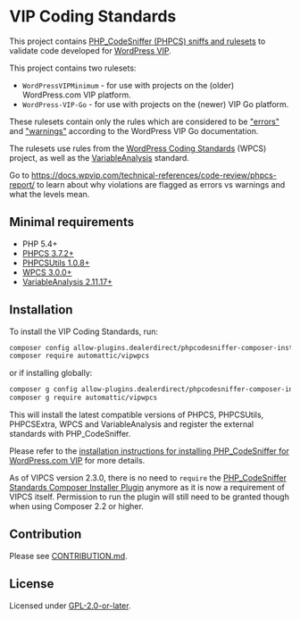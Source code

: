 # VIP Coding Standards

This project contains [PHP_CodeSniffer (PHPCS) sniffs and rulesets](https://github.com/squizlabs/PHP_CodeSniffer) to validate code developed for [WordPress VIP](https://wpvip.com/).

This project contains two rulesets:

 - `WordPressVIPMinimum` - for use with projects on the (older) WordPress.com VIP platform.
 - `WordPress-VIP-Go` - for use with projects on the (newer) VIP Go platform.

These rulesets contain only the rules which are considered to be ["errors"](https://docs.wpvip.com/technical-references/code-review/vip-errors/) and ["warnings"](https://docs.wpvip.com/technical-references/code-review/vip-warnings/) according to the WordPress VIP Go documentation.

The rulesets use rules from the [WordPress Coding Standards](https://github.com/WordPress/WordPress-Coding-Standards) (WPCS) project, as well as the [VariableAnalysis](https://github.com/sirbrillig/phpcs-variable-analysis) standard.

Go to https://docs.wpvip.com/technical-references/code-review/phpcs-report/ to learn about why violations are flagged as errors vs warnings and what the levels mean.

## Minimal requirements

* PHP 5.4+
* [PHPCS 3.7.2+](https://github.com/squizlabs/PHP_CodeSniffer/releases)
* [PHPCSUtils 1.0.8+](https://github.com/PHPCSStandards/PHPCSUtils)
* [WPCS 3.0.0+](https://github.com/WordPress-Coding-Standards/WordPress-Coding-Standards/releases)
* [VariableAnalysis 2.11.17+](https://github.com/sirbrillig/phpcs-variable-analysis/releases)

## Installation

To install the VIP Coding Standards, run:
```bash
composer config allow-plugins.dealerdirect/phpcodesniffer-composer-installer true
composer require automattic/vipwpcs
```

or if installing globally:
```bash
composer g config allow-plugins.dealerdirect/phpcodesniffer-composer-installer true
composer g require automattic/vipwpcs
```

This will install the latest compatible versions of PHPCS, PHPCSUtils, PHPCSExtra, WPCS and VariableAnalysis and register the external standards with PHP_CodeSniffer.

Please refer to the [installation instructions for installing PHP_CodeSniffer for WordPress.com VIP](https://docs.wpvip.com/how-tos/code-review/php_codesniffer/) for more details.

As of VIPCS version 2.3.0, there is no need to `require` the [PHP_CodeSniffer Standards Composer Installer Plugin](https://github.com/PHPCSStandards/composer-installer) anymore as it is now a requirement of VIPCS itself. Permission to run the plugin will still need to be granted though when using Composer 2.2 or higher.

## Contribution

Please see [CONTRIBUTION.md](.github/CONTRIBUTING.md).

## License

Licensed under [GPL-2.0-or-later](LICENSE.md).
